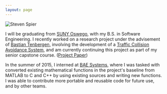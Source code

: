 ```yaml
---
layout: page
---
```


<div class="profilePhoto">
  <img alt="Steven Spier" src="{{site.baseurl}}/img/profile.jpg">
</div>



I will be graduating from [SUNY Oswego](http://www.oswego.edu), with my B.S. in Software Engineering. I recently worked on a research project under the advisement of [Bastian Tenbergen](http://bastian.tenbergen.org), involving the development of a [Traffic Collision Avoidance System](https://en.wikipedia.org/wiki/Traffic_collision_avoidance_system), and am currently continuing this project as part of my senior capstone course. ([Project Paper](http://Sdspier.github.io/Documents/sspierXPlaneReport.pdf))

In the summer of 2015, I interned at [BAE Systems](https://en.wikipedia.org/wiki/BAE_Systems_Inc.), where I was tasked with converted existing mathematical functions in the project's baseline from MATLAB to C and C++ by using existing sources and writing new functions. I was able to contribute more portable and reusable code for future use, and by other teams.

